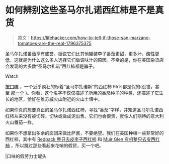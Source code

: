 # 如何辨别这些圣马尔扎诺西红柿是不是真货

> 原文：<https://lifehacker.com/how-to-tell-if-those-san-marzano-tomatoes-are-the-real-1796375375>

圣马尔扎诺番茄享有盛誉。据说它们比其他罐装李子番茄更甜，更多汁，酸性更低，这就是为什么这么多人选择它们做调味汁的原因。不幸的是，你在美国杂货店会发现的大多数“圣马尔扎诺”西红柿都是骗子。

Watch

[按口味](http://www.tastecooking.com/fake-rolex-canned-tomatoes/?platform=hootsuite) ，一个近乎疯狂的标着“圣马尔扎诺斯”的西红柿 95%都是假的(没错，甚至 [那一个](https://www.amazon.com/San-Marzano-Whole-Peeled-Tomatoes/dp/B000SEJ8F6/ref=cm_cr_arp_d_product_top?asc_campaign=InlineText&asc_refurl=https://lifehacker.com/how-to-tell-if-those-san-marzano-tomatoes-are-the-real-1796375375&asc_source=&ie=UTF8&tag=kinjalifehackerlink-20) )。你看，这个名字不仅仅描述了所用的番茄种子的种类，还描述了它生长的地区，恰好在维苏威火山附近的火山土壤中。

如果你真的想要真正的圣马尔扎诺西红柿，寻找“番茄”字样，并知道圣马尔扎诺西红柿从来没有被切碎、切块或做成泥出售。它们也会很贵，就像人们期待的意大利火山番茄一样。

如果你不想拿出多余的面团来做比萨酱，不要绝望。我们在美国种植一些非常好的西红柿，其中有 [Redpack 整只去皮李子西红柿](https://lifehacker.com/the-best-canned-tomatoes-are-cheaper-and-tastier-than-t-1787683587) 和 [Muir Glen 有机整只去皮西红柿](https://www.amazon.com/Muir-Glen-Organic-Tomatoes-14-5-Ounce/dp/B000LKZ9OQ/ref=sr_1_1?asc_campaign=InlineText&asc_refurl=https://lifehacker.com/how-to-tell-if-those-san-marzano-tomatoes-are-the-real-1796375375&asc_source=&ie=UTF8&keywords=muir+glen+whole+peeled+tomatoes&qid=1498244350&s=grocery&sr=1-1-spons&tag=kinjalifehackerlink-20&th=1) ，所以跳过那些看起来花哨的假货，买一个吧。

|口味的假劳力士罐头